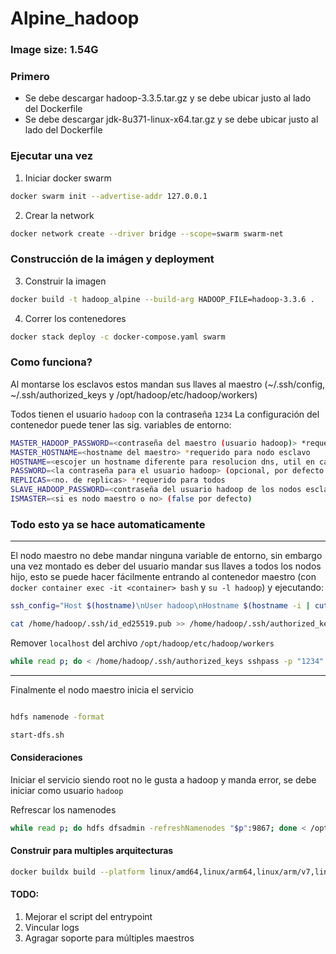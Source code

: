 # Alpine_hadoop

### Image size: 1.54G

### Primero

- Se debe descargar hadoop-3.3.5.tar.gz y se debe ubicar justo al lado del Dockerfile
- Se debe descargar jdk-8u371-linux-x64.tar.gz y se debe ubicar justo al lado del Dockerfile

### Ejecutar una vez

1. Iniciar docker swarm

```bash
docker swarm init --advertise-addr 127.0.0.1
```

2. Crear la network

```bash
docker network create --driver bridge --scope=swarm swarm-net
```

### Construcción de la imágen y deployment

3. Construir la imagen

```bash
docker build -t hadoop_alpine --build-arg HADOOP_FILE=hadoop-3.3.6 .
```

4. Correr los contenedores

```bash
docker stack deploy -c docker-compose.yaml swarm
```

### Como funciona?

Al montarse los esclavos estos mandan sus llaves al maestro (~/.ssh/config, ~/.ssh/authorized_keys y /opt/hadoop/etc/hadoop/workers)

Todos tienen el usuario `hadoop` con la contraseña `1234`
La configuración del contenedor puede tener las sig. variables de entorno:

```bash
MASTER_HADOOP_PASSWORD=<contraseña del maestro (usuario hadoop)> *requerido para nodo esclavo
MASTER_HOSTNAME=<hostname del maestro> *requerido para nodo esclavo
HOSTNAME=<escojer un hostname diferente para resolucion dns, util en caso de usar servicios> (opcional, tiene el valor del hostname del contenedor por defecto)
PASSWORD=<la contraseña para el usuario hadoop> (opcional, por defecto es 1234. Procura que la contraseña sea la misma para todos los nodos esclavo)
REPLICAS=<no. de replicas> *requerido para todos
SLAVE_HADOOP_PASSWORD=<contraseña del usuario hadoop de los nodos esclavo> *requerido para nodo maestro
ISMASTER=<si es nodo maestro o no> (false por defecto)
```
### Todo esto ya se hace automaticamente
----
El nodo maestro no debe mandar ninguna variable de entorno, sin embargo una vez montado es deber del usuario mandar sus llaves a todos los nodos hijo, esto se puede hacer fácilmente entrando al contenedor maestro (con `docker container exec -it <container> bash` y `su -l hadoop`) y ejecutando:

```bash
ssh_config="Host $(hostname)\nUser hadoop\nHostname $(hostname -i | cut -d ' ' -f 1)"; echo -e $ssh_config >> /home/hadoop/.ssh/config

cat /home/hadoop/.ssh/id_ed25519.pub >> /home/hadoop/.ssh/authorized_keys

```

Remover `localhost` del archivo `/opt/hadoop/etc/hadoop/workers`

```bash
while read p; do < /home/hadoop/.ssh/authorized_keys sshpass -p "1234" ssh -o StrictHostkeyChecking=no hadoop@"$p" 'cat >> /home/hadoop/.ssh/authorized_keys'; < /home/hadoop/.ssh/config sshpass -p "1234" ssh -o StrictHostkeyChecking=no hadoop@"$p" 'cat >> /home/hadoop/.ssh/config'; done < /opt/hadoop/etc/hadoop/workers

```

----

Finalmente el nodo maestro inicia el servicio

```bash

hdfs namenode -format

start-dfs.sh

```

#### Consideraciones

Iniciar el servicio siendo root no le gusta a hadoop y manda error, se debe iniciar como usuario `hadoop`

Refrescar los namenodes

```bash
while read p; do hdfs dfsadmin -refreshNamenodes "$p":9867; done < /opt/hadoop/etc/hadoop/workers
```

#### Construir para multiples arquitecturas

```bash
docker buildx build --platform linux/amd64,linux/arm64,linux/arm/v7,linux/arm/v6,linux/386 -t <tag> --build-arg HADOOP_FILE=hadoop-3.3.6 --push .
```

#### TODO:

1. Mejorar el script del entrypoint
2. Vincular logs
3. Agragar soporte para múltiples maestros